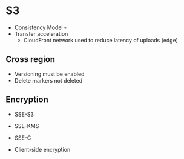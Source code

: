# S3

- Consistency Model -
- Transfer acceleration
  - CloudFront network used to reduce latency of uploads (edge)

## Cross region
- Versioning must be enabled
- Delete markers not deleted

## Encryption
- SSE-S3
- SSE-KMS
- SSE-C

- Client-side encryption
